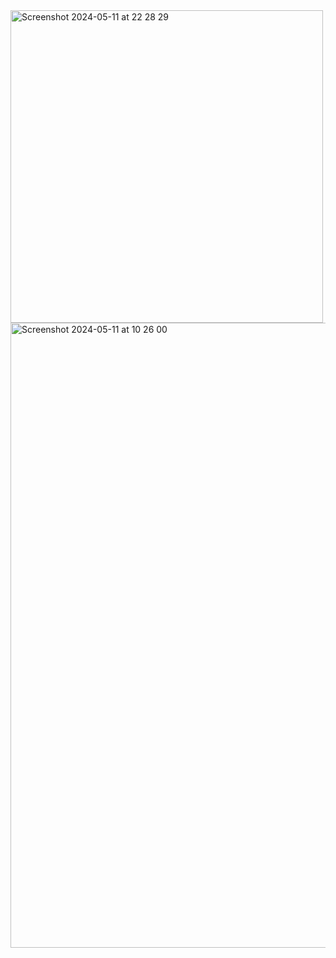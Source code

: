 
<img width="500" alt="Screenshot 2024-05-11 at 22 28 29" src="https://github.com/sumon-ohid/42_Cub3D/assets/117649754/8aff751c-6845-463e-89f0-0b3be084d664">
<img width="1000" alt="Screenshot 2024-05-11 at 10 26 00" src="https://github.com/sumon-ohid/42_Cub3D/assets/117649754/c8c95f7b-6e79-41c1-b678-2552a7bdd920">
